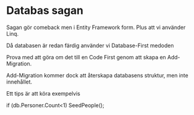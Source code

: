 ﻿# Databas sagan
Sagan gör comeback men i Entity Framework form. 
Plus att vi använder Linq.

Då databasen är redan färdig använder vi Database-First medoden

Prova med att göra om det till en Code First genom att skapa en Add-Migration. 

Add-Migration kommer dock att återskapa databasens struktur, men inte innehållet.

Ett tips är att köra exempelvis

if (db.Personer.Count<1) SeedPeople();
